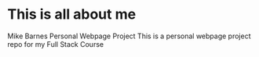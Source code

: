 # This is all about me
Mike Barnes Personal Webpage Project
This is a personal webpage project repo for my Full Stack Course
